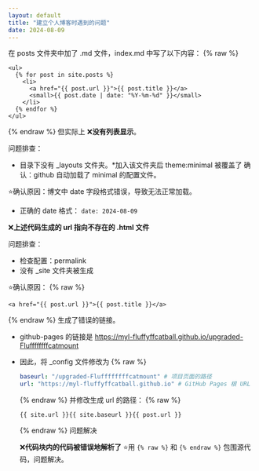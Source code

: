 ```yaml
---
layout: default
title: "建立个人博客时遇到的问题"
date: 2024-08-09
---
```

在 posts 文件夹中加了 .md 文件，index.md 中写了以下内容：
{% raw %}
```liquid
<ul>
  {% for post in site.posts %}
    <li>
      <a href="{{ post.url }}">{{ post.title }}</a>
      <small>{{ post.date | date: "%Y-%m-%d" }}</small>
    </li>
  {% endfor %}
</ul>
```
{% endraw %}
但实际上
❌**没有列表显示**。

问题排查：
- 目录下没有 _layouts 文件夹。*加入该文件夹后 theme:minimal 被覆盖了
  确认：github 自动加载了 minimal 的配置文件。

⭐确认原因：博文中 date 字段格式错误，导致无法正常加载。
- 正确的 date 格式： `date: 2024-08-09`

❌**上述代码生成的 url 指向不存在的 .html 文件**

问题排查：
- 检查配置：permalink
- 没有 _site 文件夹被生成

⭐确认原因：
{% raw %}
```liquid 
<a href="{{ post.url }}">{{ post.title }}</a>
```
{% endraw %}
生成了错误的链接。
- github-pages 的链接是
   https://myl-fluffyffcatball.github.io/upgraded-Fluffffffffcatmount
- 因此，将 _config 文件修改为
  {% raw %}
  ```yaml
  baseurl: "/upgraded-Fluffffffffcatmount" # 项目页面的路径
  url: "https://myl-fluffyffcatball.github.io" # GitHub Pages 根 URL
  ```
  {% endraw %}
  并修改生成 url 的路径：
  {% raw %}
  ```liquid
  {{ site.url }}{{ site.baseurl }}{{ post.url }}
  ```
  {% endraw %}
  问题解决

  ❌**代码块内的代码被错误地解析了**
  ⭐用 `{% raw %}` 和 `{% endraw %}` 包围源代码，问题解决。
